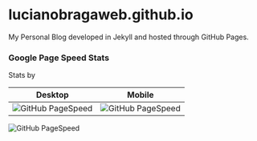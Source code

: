 # lucianobragaweb.github.io
My Personal Blog developed in Jekyll and hosted through GitHub Pages.

### Google Page Speed Stats
Stats by 

| Desktop       | Mobile        |
| ------------- |:-------------:|
| ![GitHub PageSpeed](https://pagespeed-badges.herokuapp.com/?url=lucianobragaweb.com&strat=desktop)      | ![GitHub PageSpeed](https://pagespeed-badges.herokuapp.com/?url=lucianobragaweb.com&strat=mobile) |

![GitHub PageSpeed](https://pagespeed-badges.herokuapp.com/?url=lucianobragaweb.com&strat=desktop)


